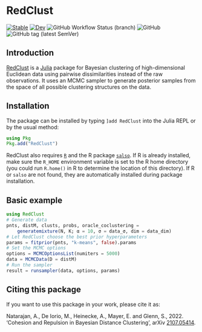 # RedClust

[![Stable](https://img.shields.io/badge/docs-stable-blue?style=flat-square)](https://abhinavnatarajan.github.io/RedClust.jl/stable/)
[![Dev](https://img.shields.io/badge/docs-dev-blue?style=flat-square)](https://abhinavnatarajan.github.io/RedClust.jl/dev/)
![GitHub Workflow Status (branch)](https://img.shields.io/github/workflow/status/abhinavnatarajan/RedClust.jl/Run%20tests/master?style=flat-square)
![GitHub](https://img.shields.io/github/license/abhinavnatarajan/RedClust.jl?style=flat-square)
![GitHub tag (latest SemVer)](https://img.shields.io/github/v/tag/abhinavnatarajan/RedClust.jl?style=flat-square) 

## Introduction

[RedClust](https://github.com/abhinavnatarajan/RedClust.jl) is a [Julia](https://julialang.org/) package for Bayesian clustering of high-dimensional Euclidean data using pairwise dissimilarities instead of the raw observations. It uses an MCMC sampler to generate posterior samples from the space of all possible clustering structures on the data. 

## Installation
The package can be installed by typing `]add RedClust` into the Julia REPL or by the usual method:
```julia
using Pkg
Pkg.add("RedClust")
```
RedClust also requires [`R`](https://www.r-project.org/) and the R package [`salso`](https://CRAN.R-project.org/package=salso). If R is already installed, make sure the `R_HOME` environment variable is set to the R home directory (you could run `R.home()` in R to determine the location of this directory). If R or `salso` are not found, they are automatically installed during package installation.   

## Basic example
```julia
using RedClust
# Generate data
pnts, distM, clusts, probs, oracle_coclustering = 
	generatemixture(N, K; α = 10, σ = data_σ, dim = data_dim)
# Let RedClust choose the best prior hyperparameters
params = fitprior(pnts, "k-means", false).params
# Set the MCMC options
options = MCMCOptionsList(numiters = 5000)
data = MCMCData(D = distM)
# Run the sampler
result = runsampler(data, options, params)
```

## Citing this package
If you want to use this package in your work, please cite it as:

Natarajan, A., De Iorio, M., Heinecke, A., Mayer, E. and Glenn, S., 2022. ‘Cohesion and Repulsion in Bayesian Distance Clustering’, arXiv [2107.05414](https://arxiv.org/abs/2107.05414).
